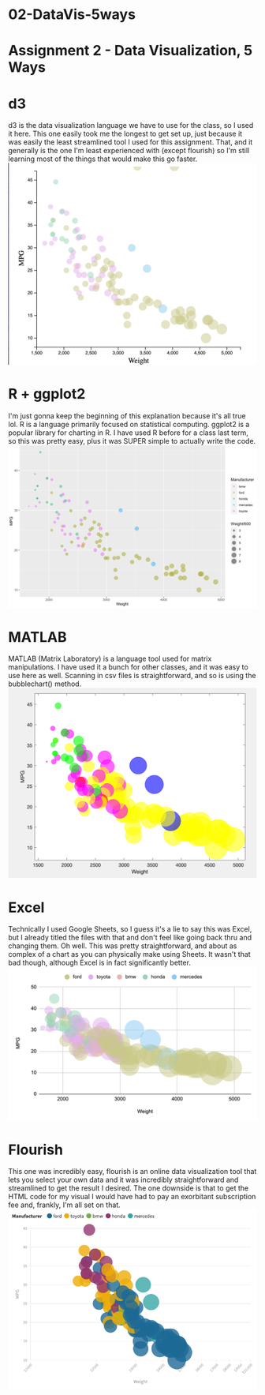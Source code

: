 # 02-DataVis-5ways

Assignment 2 - Data Visualization, 5 Ways  
===

# d3

d3 is the data visualization language we have to use for the class, so I used it here.
This one easily took me the longest to get set up, just because it was easily the least streamlined tool I used for this assignment.
That, and it generally is the one I'm least experienced with (except flourish) so I'm still learning most of the things that would make this go faster.
![d3](img/d3plot.png)

# R + ggplot2

I'm just gonna keep the beginning of this explanation because it's all true lol.
R is a language primarily focused on statistical computing.
ggplot2 is a popular library for charting in R.
I have used R before for a class last term, so this was pretty easy, plus it was SUPER simple to actually write the code.
![ggplot2](img/ggplot.png)

# MATLAB

MATLAB (Matrix Laboratory) is a language tool used for matrix manipulations.
I have used it a bunch for other classes, and it was easy to use here as well.
Scanning in csv files is straightforward, and so is using the bubblechart() method.
![matlab](img/matlabplot.png)

# Excel

Technically I used Google Sheets, so I guess it's a lie to say this was Excel, 
but I already titled the files with that and don't feel like going back thru and changing them. 
Oh well.
This was pretty straightforward, and about as complex of a chart as you can physically make using Sheets.
It wasn't that bad though, although Excel is in fact significantly better.
![excel](img/excelplot.png)

# Flourish

This one was incredibly easy, flourish is an online data visualization tool that lets you select your own data and
it was incredibly straightforward and streamlined to get the result I desired.
The one downside is that to get the HTML code for my visual I would have had to pay an exorbitant subscription fee and, frankly, I'm all set on that.
![flourish](img/flourisha2.png)
